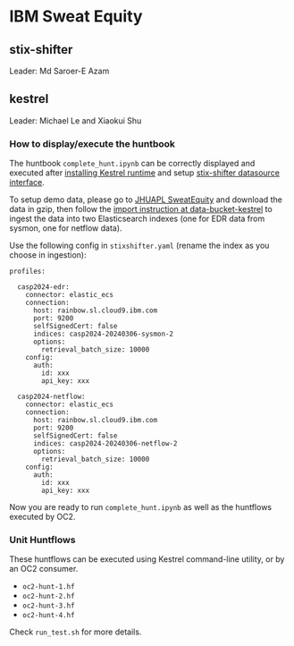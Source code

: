 # IBM Sweat Equity

## stix-shifter

Leader: Md Saroer-E Azam

## kestrel

Leader: Michael Le and Xiaokui Shu

### How to display/execute the huntbook

The huntbook `complete_hunt.ipynb` can be correctly displayed and executed after [installing Kestrel runtime](https://kestrel.readthedocs.io/en/stable/installation/runtime.html) and setup [stix-shifter datasource interface](https://kestrel.readthedocs.io/en/stable/source/kestrel_datasource_stixshifter.interface.html).

To setup demo data, please go to [JHUAPL SweatEquity](https://github.com/opencybersecurityalliance/casp/tree/main/Plugfests/2024-03-NorthernVirginia/SweatEquity/JHUAPL) and download the data in gzip, then follow the [import instruction at data-bucket-kestrel](https://github.com/opencybersecurityalliance/data-bucket-kestrel/tree/main/elasticsearch) to ingest the data into two Elasticsearch indexes (one for EDR data from sysmon, one for netflow data).

Use the following config in `stixshifter.yaml` (rename the index as you choose in ingestion):

```
profiles:

  casp2024-edr:
    connector: elastic_ecs
    connection:
      host: rainbow.sl.cloud9.ibm.com
      port: 9200
      selfSignedCert: false
      indices: casp2024-20240306-sysmon-2
      options:
        retrieval_batch_size: 10000
    config:
      auth:
        id: xxx
        api_key: xxx

  casp2024-netflow:
    connector: elastic_ecs
    connection:
      host: rainbow.sl.cloud9.ibm.com
      port: 9200
      selfSignedCert: false
      indices: casp2024-20240306-netflow-2
      options:
        retrieval_batch_size: 10000
    config:
      auth:
        id: xxx
        api_key: xxx

```

Now you are ready to run `complete_hunt.ipynb` as well as the huntflows executed by OC2.

### Unit Huntflows

These huntflows can be executed using Kestrel command-line utility, or by an OC2 consumer.
- `oc2-hunt-1.hf`
- `oc2-hunt-2.hf`
- `oc2-hunt-3.hf`
- `oc2-hunt-4.hf`

Check `run_test.sh` for more details.
